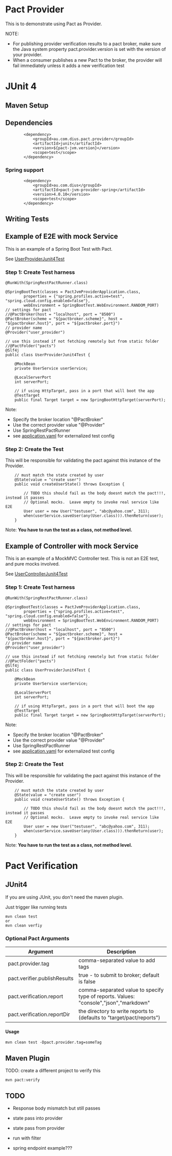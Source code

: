 Pact Provider
=============

This is to demonstrate using Pact as Provider.

NOTE: 
* For publishing provider verification results to a pact broker, make sure the Java system property pact.provider.version is set with the version of your provider.
* When a consumer publishes a new Pact to the broker, the provider will fail immediately unless it adds a new verification test


JUnit 4
=======

Maven Setup
-----------

## Dependencies

```
        <dependency>
            <groupId>au.com.dius.pact.provider</groupId>
            <artifactId>junit</artifactId>
            <version>${pact-jvm.version}</version>
            <scope>test</scope>
        </dependency>
```


### Spring support

```
        <dependency>
            <groupId>au.com.dius</groupId>
            <artifactId>pact-jvm-provider-spring</artifactId>
            <version>4.0.10</version>
            <scope>test</scope>
        </dependency>
```


Writing Tests
-------------

## Example of E2E with mock Service

This is an example of a Spring Boot Test with Pact.  

See [UserProviderJunit4Test](./src/test/java/com/myproject/pact/provider/UserProviderJunit4Test.java)

### Step 1: Create Test harness

```
@RunWith(SpringRestPactRunner.class)

@SpringBootTest(classes = PactJvmProviderApplication.class,
        properties = {"spring.profiles.active=test", "spring.cloud.config.enabled=false"},
        webEnvironment = SpringBootTest.WebEnvironment.RANDOM_PORT)
// settings for pact
//@PactBroker(host = "localhost", port = "8500")
@PactBroker(scheme = "${pactbroker.scheme}", host = "${pactbroker.host}", port = "${pactbroker.port}")
// provider name
@Provider("user_provider")

// use this instead if not fetching remotely but from static folder
//@PactFolder("pacts")
@Slf4j
public class UserProviderJunit4Test {

    @MockBean
    private UserService userService;

    @LocalServerPort
    int serverPort;

    // if using HttpTarget, pass in a port that will boot the app
    @TestTarget
    public final Target target = new SpringBootHttpTarget(serverPort);

```

Note:

* Specify the broker location "@PactBroker"
* Use the correct provider value "@Provider"
* Use SpringRestPactRunner
* see [application.yaml](./src/test/resources/application.yaml) for externalized test config

### Step 2: Create the Test

This will be responsible for validating the pact against this instance of the Provider.

```
    // must match the state created by user
    @State(value = "create user")
    public void createUserState() throws Exception {

        // TODO this should fail as the body doesnt match the pact!!!, instead it passes
        // Optional mocks.  Leave empty to invoke real service like E2E
        User user = new User("testuser", "abc@yahoo.com", 311);
        when(userService.saveUser(any(User.class))).thenReturn(user);
    }
```

Note: <b>You have to run the test as a class, not method level.</b>



## Example of Controller with mock Service

This is an example of a MockMVC Controller test.  This is not an E2E test, and pure mocks involved.   

See [UserControllerJunit4Test](./src/test/java/com/myproject/pact/provider/controller/UserControllerJunit4Test.java)

### Step 1: Create Test harness

```
@RunWith(SpringRestPactRunner.class)

@SpringBootTest(classes = PactJvmProviderApplication.class,
        properties = {"spring.profiles.active=test", "spring.cloud.config.enabled=false"},
        webEnvironment = SpringBootTest.WebEnvironment.RANDOM_PORT)
// settings for pact
//@PactBroker(host = "localhost", port = "8500")
@PactBroker(scheme = "${pactbroker.scheme}", host = "${pactbroker.host}", port = "${pactbroker.port}")
// provider name
@Provider("user_provider")

// use this instead if not fetching remotely but from static folder
//@PactFolder("pacts")
@Slf4j
public class UserProviderJunit4Test {

    @MockBean
    private UserService userService;

    @LocalServerPort
    int serverPort;

    // if using HttpTarget, pass in a port that will boot the app
    @TestTarget
    public final Target target = new SpringBootHttpTarget(serverPort);

```

Note:

* Specify the broker location "@PactBroker"
* Use the correct provider value "@Provider"
* Use SpringRestPactRunner
* see [application.yaml](./src/test/resources/application.yaml) for externalized test config

### Step 2: Create the Test

This will be responsible for validating the pact against this instance of the Provider.

```
    // must match the state created by user
    @State(value = "create user")
    public void createUserState() throws Exception {

        // TODO this should fail as the body doesnt match the pact!!!, instead it passes
        // Optional mocks.  Leave empty to invoke real service like E2E
        User user = new User("testuser", "abc@yahoo.com", 311);
        when(userService.saveUser(any(User.class))).thenReturn(user);
    }
```

Note: <b>You have to run the test as a class, not method level.</b>


Pact Verification
=================

## JUnit4

If you are using JUnit, you don't need the maven plugin.

Just trigger like running tests

```
mvn clean test
or
mvn clean verfiy
```

### Optional Pact Arguments

|Argument|Description|
|--------|-----------|
|pact.provider.tag|comma-separated value to add tags|
|pact.verifier.publishResults|true - to submit to broker; default is false|
|pact.verification.report|comma-separated value to specify type of reports. Values: "console","json","markdown"|
|pact.verification.reportDir| the directory to write reports to (defaults to "target/pact/reports")|

#### Usage

```
mvn clean test -Dpact.provider.tag=someTag
```

## Maven Plugin

TODO: create a different project to verify this

```
mvn pact:verify
```

TODO
----


* Response body mismatch but still passes

* state pass into provider 
* state pass from provider


* run with filter 

* spring endpoint example???

